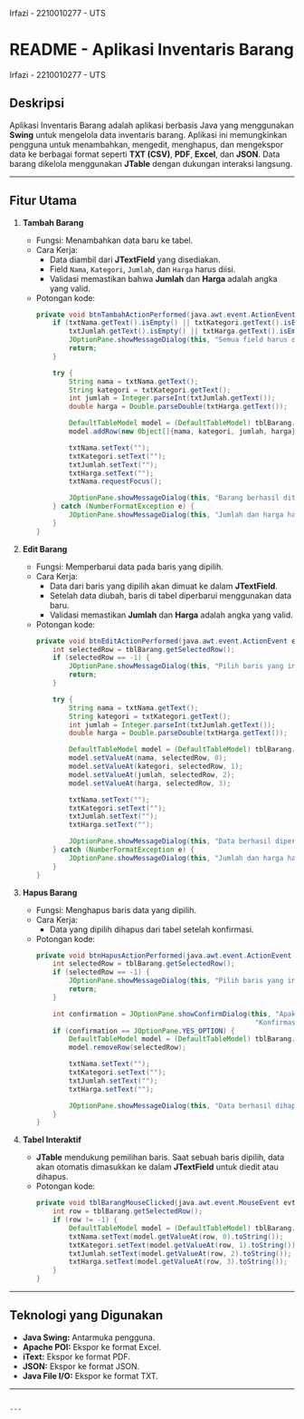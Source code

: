 
 Irfazi - 2210010277 - UTS
 
# README - **Aplikasi Inventaris Barang**
Irfazi - 2210010277 - UTS

## Deskripsi
Aplikasi Inventaris Barang adalah aplikasi berbasis Java yang menggunakan **Swing** untuk mengelola data inventaris barang. Aplikasi ini memungkinkan pengguna untuk menambahkan, mengedit, menghapus, dan mengekspor data ke berbagai format seperti **TXT (CSV)**, **PDF**, **Excel**, dan **JSON**. Data barang dikelola menggunakan **JTable** dengan dukungan interaksi langsung.

---

## Fitur Utama
1. **Tambah Barang**
   - Fungsi: Menambahkan data baru ke tabel.
   - Cara Kerja:
     - Data diambil dari **JTextField** yang disediakan.
     - Field `Nama`, `Kategori`, `Jumlah`, dan `Harga` harus diisi.
     - Validasi memastikan bahwa **Jumlah** dan **Harga** adalah angka yang valid.
   - Potongan kode:
     ```java
     private void btnTambahActionPerformed(java.awt.event.ActionEvent evt) {                                          
         if (txtNama.getText().isEmpty() || txtKategori.getText().isEmpty() || 
             txtJumlah.getText().isEmpty() || txtHarga.getText().isEmpty()) {
             JOptionPane.showMessageDialog(this, "Semua field harus diisi!", "Error", JOptionPane.ERROR_MESSAGE);
             return;
         }

         try {
             String nama = txtNama.getText();
             String kategori = txtKategori.getText();
             int jumlah = Integer.parseInt(txtJumlah.getText());
             double harga = Double.parseDouble(txtHarga.getText());

             DefaultTableModel model = (DefaultTableModel) tblBarang.getModel();
             model.addRow(new Object[]{nama, kategori, jumlah, harga});

             txtNama.setText("");
             txtKategori.setText("");
             txtJumlah.setText("");
             txtHarga.setText("");
             txtNama.requestFocus();

             JOptionPane.showMessageDialog(this, "Barang berhasil ditambahkan!");
         } catch (NumberFormatException e) {
             JOptionPane.showMessageDialog(this, "Jumlah dan harga harus berupa angka!", "Error", JOptionPane.ERROR_MESSAGE);
         }
     }
     ```

2. **Edit Barang**
   - Fungsi: Memperbarui data pada baris yang dipilih.
   - Cara Kerja:
     - Data dari baris yang dipilih akan dimuat ke dalam **JTextField**.
     - Setelah data diubah, baris di tabel diperbarui menggunakan data baru.
     - Validasi memastikan **Jumlah** dan **Harga** adalah angka yang valid.
   - Potongan kode:
     ```java
     private void btnEditActionPerformed(java.awt.event.ActionEvent evt) {                                        
         int selectedRow = tblBarang.getSelectedRow();
         if (selectedRow == -1) {
             JOptionPane.showMessageDialog(this, "Pilih baris yang ingin diedit!", "Error", JOptionPane.ERROR_MESSAGE);
             return;
         }

         try {
             String nama = txtNama.getText();
             String kategori = txtKategori.getText();
             int jumlah = Integer.parseInt(txtJumlah.getText());
             double harga = Double.parseDouble(txtHarga.getText());

             DefaultTableModel model = (DefaultTableModel) tblBarang.getModel();
             model.setValueAt(nama, selectedRow, 0);
             model.setValueAt(kategori, selectedRow, 1);
             model.setValueAt(jumlah, selectedRow, 2);
             model.setValueAt(harga, selectedRow, 3);

             txtNama.setText("");
             txtKategori.setText("");
             txtJumlah.setText("");
             txtHarga.setText("");

             JOptionPane.showMessageDialog(this, "Data berhasil diperbarui!");
         } catch (NumberFormatException e) {
             JOptionPane.showMessageDialog(this, "Jumlah dan harga harus berupa angka!", "Error", JOptionPane.ERROR_MESSAGE);
         }
     }
     ```

3. **Hapus Barang**
   - Fungsi: Menghapus baris data yang dipilih.
   - Cara Kerja:
     - Data yang dipilih dihapus dari tabel setelah konfirmasi.
   - Potongan kode:
     ```java
     private void btnHapusActionPerformed(java.awt.event.ActionEvent evt) {                                         
         int selectedRow = tblBarang.getSelectedRow();
         if (selectedRow == -1) {
             JOptionPane.showMessageDialog(this, "Pilih baris yang ingin dihapus!", "Error", JOptionPane.ERROR_MESSAGE);
             return;
         }

         int confirmation = JOptionPane.showConfirmDialog(this, "Apakah Anda yakin ingin menghapus data ini?", 
                                                           "Konfirmasi Hapus", JOptionPane.YES_NO_OPTION);
         if (confirmation == JOptionPane.YES_OPTION) {
             DefaultTableModel model = (DefaultTableModel) tblBarang.getModel();
             model.removeRow(selectedRow);

             txtNama.setText("");
             txtKategori.setText("");
             txtJumlah.setText("");
             txtHarga.setText("");

             JOptionPane.showMessageDialog(this, "Data berhasil dihapus!");
         }
     }
     ```

4. **Tabel Interaktif**
   - **JTable** mendukung pemilihan baris. Saat sebuah baris dipilih, data akan otomatis dimasukkan ke dalam **JTextField** untuk diedit atau dihapus.
   - Potongan kode:
     ```java
     private void tblBarangMouseClicked(java.awt.event.MouseEvent evt) {                                       
         int row = tblBarang.getSelectedRow();
         if (row != -1) {
             DefaultTableModel model = (DefaultTableModel) tblBarang.getModel();
             txtNama.setText(model.getValueAt(row, 0).toString());
             txtKategori.setText(model.getValueAt(row, 1).toString());
             txtJumlah.setText(model.getValueAt(row, 2).toString());
             txtHarga.setText(model.getValueAt(row, 3).toString());
         }
     }
     ```

---

## Teknologi yang Digunakan
- **Java Swing:** Antarmuka pengguna.
- **Apache POI:** Ekspor ke format Excel.
- **iText:** Ekspor ke format PDF.
- **JSON:** Ekspor ke format JSON.
- **Java File I/O:** Ekspor ke format TXT.

---


   ```

---


